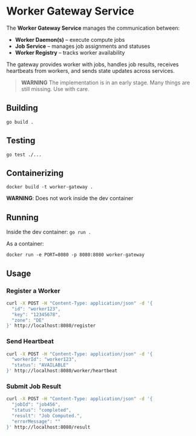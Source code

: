 # Worker Gateway Service

The **Worker Gateway Service** manages the communication between:
- **Worker Daemon(s)** – execute compute jobs
- **Job Service** – manages job assignments and statuses
- **Worker Registry** – tracks worker availability

The gateway provides worker with jobs, handles job results, receives heartbeats from workers, and sends state updates across services.


> **WARNING**
> The implementation is in an early stage. Many things are still missing. Use with care.


## Building

`go build .`

## Testing

`go test ./...`

## Containerizing

`docker build -t worker-gateway .`

**WARNING**: Does not work inside the dev container

## Running

Inside the dev container: `go run .`

As a container: 

`docker run -e PORT=8080 -p 8080:8080 worker-gateway`

## Usage
### Register a Worker
```bash
curl -X POST -H "Content-Type: application/json" -d '{
  "id": "worker123",
  "key": "12345678",
  "zone": "DE"
}' http://localhost:8080/register
```

### Send Heartbeat
```bash
curl -X POST -H "Content-Type: application/json" -d '{
  "workerId": "worker123",
  "status": "AVAILABLE"
}' http://localhost:8080/worker/heartbeat
```

### Submit Job Result
```bash
curl -X POST -H "Content-Type: application/json" -d '{
  "jobId": "job456",
  "status": "completed",
  "result": "Job Computed.",
  "errorMessage": ""
}' http://localhost:8080/result
```

